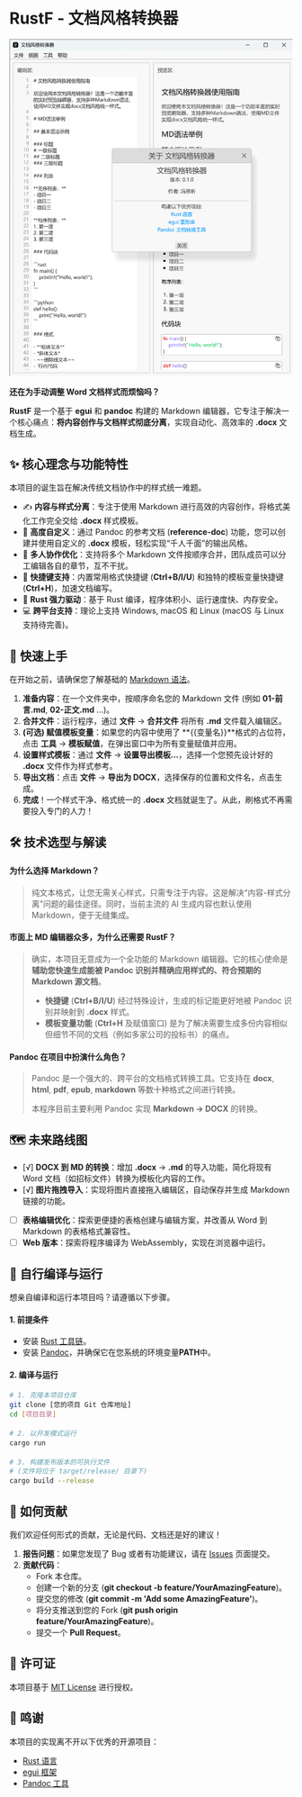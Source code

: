 # RustF - 文档风格转换器
<p align="center"> <img src="assets/images/wechat_2025-09-04_094940_955.png" alt="应用截图" width="700"/> </p>

**还在为手动调整 Word 文档样式而烦恼吗？**

**RustF** 是一个基于 **egui** 和 **pandoc** 构建的 Markdown 编辑器，它专注于解决一个核心痛点：**将内容创作与文档样式彻底分离**，实现自动化、高效率的 **.docx** 文档生成。

## ✨ 核心理念与功能特性

本项目的诞生旨在解决传统文档协作中的样式统一难题。

  - ✍️ **内容与样式分离**：专注于使用 Markdown 进行高效的内容创作，将格式美化工作完全交给 **.docx** 样式模板。
  - 🎨 **高度自定义**：通过 Pandoc 的参考文档 (**reference-doc**) 功能，您可以创建并使用自定义的 **.docx** 模板，轻松实现“千人千面”的输出风格。
  - 🤝 **多人协作优化**：支持将多个 Markdown 文件按顺序合并，团队成员可以分工编辑各自的章节，互不干扰。
  - 🚀 **快捷键支持**：内置常用格式快捷键 (**Ctrl+B/I/U**) 和独特的模板变量快捷键 (**Ctrl+H**)，加速文档编写。
  - 🦀 **Rust 强力驱动**：基于 Rust 编译，程序体积小、运行速度快、内存安全。
  - 💻 **跨平台支持**：理论上支持 Windows, macOS 和 Linux (macOS 与 Linux 支持待完善)。

## 🚀 快速上手

在开始之前，请确保您了解基础的 [Markdown 语法](https://www.markdownguide.org/basic-syntax/)。

1.  **准备内容**：在一个文件夹中，按顺序命名您的 Markdown 文件 (例如 **01-前言.md**, **02-正文.md** ...)。
2.  **合并文件**：运行程序，通过 **文件** -\> **合并文件** 将所有 **.md** 文件载入编辑区。
3.  **(可选) 赋值模板变量**：如果您的内容中使用了 **{{变量名}}**格式的占位符，点击 **工具** -\> **模板赋值**，在弹出窗口中为所有变量赋值并应用。
4.  **设置样式模板**：通过 **文件** -\> **设置导出模板...**，选择一个您预先设计好的 **.docx** 文件作为样式参考。
5.  **导出文档**：点击 **文件** -\> **导出为 DOCX**，选择保存的位置和文件名，点击生成。
6.  **完成**！一个样式干净、格式统一的 **.docx** 文档就诞生了。从此，刷格式不再需要投入专门的人力！

## 🛠️ 技术选型与解读

#### 为什么选择 Markdown？

> 纯文本格式，让您无需关心样式，只需专注于内容。这是解决“内容-样式分离”问题的最佳途径。同时，当前主流的 AI 生成内容也默认使用 Markdown，便于无缝集成。

#### 市面上 MD 编辑器众多，为什么还需要 RustF？

> 确实，本项目无意成为一个全功能的 Markdown 编辑器。它的核心使命是**辅助您快速生成能被 Pandoc 识别并精确应用样式的、符合预期的 Markdown 源文档**。
>
>   * **快捷键** (**Ctrl+B/I/U**) 经过特殊设计，生成的标记能更好地被 Pandoc 识别并映射到 **.docx** 样式。
>   * **模板变量功能** (**Ctrl+H** 及赋值窗口) 是为了解决需要生成多份内容相似但细节不同的文档（例如多家公司的投标书）的痛点。

#### Pandoc 在项目中扮演什么角色？

> Pandoc 是一个强大的、跨平台的文档格式转换工具。它支持在 **docx**, **html**, **pdf**, **epub**, **markdown** 等数十种格式之间进行转换。
>
> 本程序目前主要利用 Pandoc 实现 **Markdown -> DOCX** 的转换。

## 🗺️ 未来路线图

  - [√] **DOCX 到 MD 的转换**：增加 **.docx** -\> **.md** 的导入功能，简化将现有 Word 文档（如招标文件）转换为模板化内容的工作。
  - [√] **图片拖拽导入**：实现将图片直接拖入编辑区，自动保存并生成 Markdown 链接的功能。
  - [ ] **表格编辑优化**：探索更便捷的表格创建与编辑方案，并改善从 Word 到 Markdown 的表格格式兼容性。
  - [ ] **Web 版本**：探索将程序编译为 WebAssembly，实现在浏览器中运行。

## 🔧 自行编译与运行

想亲自编译和运行本项目吗？请遵循以下步骤。

#### 1\. 前提条件

  - 安装 [Rust 工具链](https://www.rust-lang.org/tools/install)。
  - 安装 [Pandoc](https://pandoc.org/installing.html)，并确保它在您系统的环境变量**PATH**中。

#### 2\. 编译与运行

```bash
# 1. 克隆本项目仓库
git clone [您的项目 Git 仓库地址]
cd [项目目录]

# 2. 以开发模式运行
cargo run

# 3. 构建发布版本的可执行文件
# (文件将位于 target/release/ 目录下)
cargo build --release
```

## 💖 如何贡献

我们欢迎任何形式的贡献，无论是代码、文档还是好的建议！

1.  **报告问题**：如果您发现了 Bug 或者有功能建议，请在 [Issues](https://www.google.com/search?q=%5B%E6%82%A8%E7%9A%84%E9%A1%B9%E7%9B%AEIssues%E9%A1%B5%E9%9D%A2%E9%93%BE%E6%8E%A5%5D) 页面提交。
2.  **贡献代码**：
      * Fork 本仓库。
      * 创建一个新的分支 (**git checkout -b feature/YourAmazingFeature**)。
      * 提交您的修改 (**git commit -m 'Add some AmazingFeature'**)。
      * 将分支推送到您的 Fork (**git push origin feature/YourAmazingFeature**)。
      * 提交一个 **Pull Request**。

## 📜 许可证

本项目基于 [MIT License](https://www.google.com/search?q=%5B%E6%82%A8%E7%9A%84%E9%A1%B9%E7%9B%AELICENSE%E6%96%87%E4%BB%B6%E9%93%BE%E6%8E%A5%5D) 进行授权。

## 🙏 鸣谢

本项目的实现离不开以下优秀的开源项目：

  * [Rust 语言](https://www.rust-lang.org/)
  * [egui 框架](https://github.com/emilk/egui)
  * [Pandoc 工具](https://pandoc.org/)